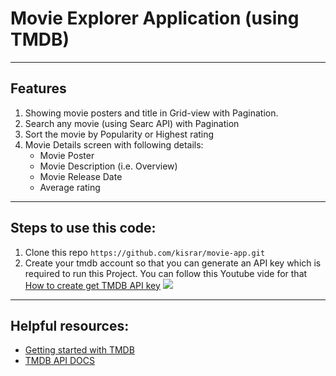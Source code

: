 # Movie Explorer Application (using TMDB)
___
## Features
1. Showing movie posters and title in Grid-view with Pagination.
2. Search any movie (using Searc API) with Pagination
3. Sort the movie by Popularity or Highest rating
4. Movie Details screen with following details:
    - Movie Poster
    - Movie Description (i.e. Overview)
    - Movie Release Date
    - Average rating  

___

## Steps to use this code:
1. Clone this repo `https://github.com/kisrar/movie-app.git`
2. Create your tmdb account so that you can generate an API key which is required to run this Project. You can follow this Youtube vide for that [How to create get TMDB API key](https://youtu.be/FlFyrOEz2S4)
[![](https://markdown-videos.deta/youtube/FlFyrOEz2S4)](https://youtu.be/FlFyrOEz2S4)
___
## Helpful resources:
- [Getting started with TMDB](https://developers.themoviedb.org/3/getting-started/introduction)
- [TMDB API DOCS](https://www.themoviedb.org/documentation/api)

